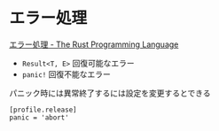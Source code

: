 # エラー処理

[エラー処理 - The Rust Programming Language](https://doc.rust-jp.rs/book/second-edition/ch09-00-error-handling.html)

- `Result<T, E>` 回復可能なエラー
- `panic!` 回復不能なエラー

パニック時には異常終了するには設定を変更するとできる

```
[profile.release]
panic = 'abort'
```